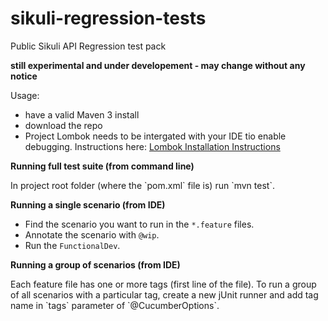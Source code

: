 # sikuli-regression-tests
Public Sikuli API Regression test pack

**still experimental and under developement - may change without any notice**

Usage:
- have a valid Maven 3 install
- download the repo
- Project Lombok needs to be intergated with your IDE tio enable debugging. Instructions here:
<a href="http://jnb.ociweb.com/jnb/jnbJan2010.html">Lombok Installation Instructions</a>

<b>Running full test suite (from command line)</b>
<p>In project root folder (where the `pom.xml` file is) run `mvn test`.</p>

<b>Running a single scenario (from IDE)</b>
- Find the scenario you want to run in the `*.feature` files.
- Annotate the scenario with `@wip`.
- Run the `FunctionalDev`.

<b>Running a group of scenarios (from IDE)</b>
<p>Each feature file has one or more tags (first line of the file). 
To run a group of all scenarios with a particular tag, create a new jUnit runner and add tag name in `tags` parameter of `@CucumberOptions`.</p>